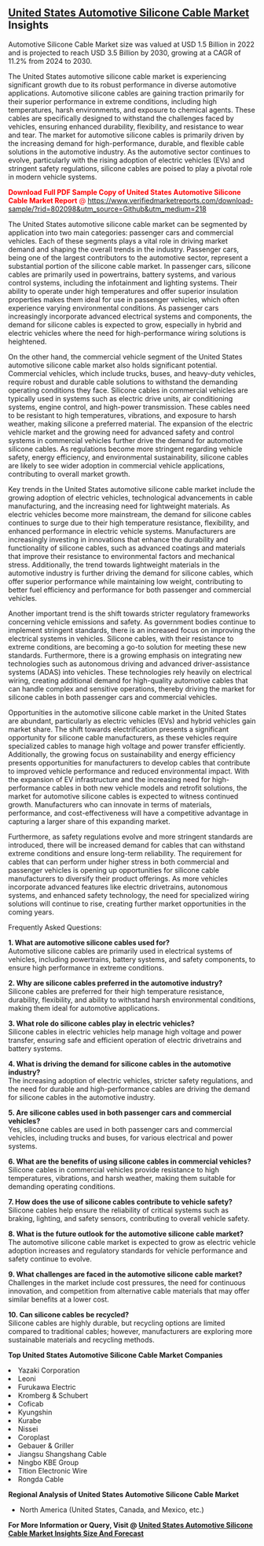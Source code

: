 <h2><a href="https://www.verifiedmarketreports.com/download-sample/?rid=802098&amp;utm_source=Github&amp;utm_medium=218" target="_blank">United States Automotive Silicone Cable Market</a> Insights</h2><p>Automotive Silicone Cable Market size was valued at USD 1.5 Billion in 2022 and is projected to reach USD 3.5 Billion by 2030, growing at a CAGR of 11.2% from 2024 to 2030.</p><p><p>The United States automotive silicone cable market is experiencing significant growth due to its robust performance in diverse automotive applications. Automotive silicone cables are gaining traction primarily for their superior performance in extreme conditions, including high temperatures, harsh environments, and exposure to chemical agents. These cables are specifically designed to withstand the challenges faced by vehicles, ensuring enhanced durability, flexibility, and resistance to wear and tear. The market for automotive silicone cables is primarily driven by the increasing demand for high-performance, durable, and flexible cable solutions in the automotive industry. As the automotive sector continues to evolve, particularly with the rising adoption of electric vehicles (EVs) and stringent safety regulations, silicone cables are poised to play a pivotal role in modern vehicle systems. <p><span class=""><span style="color: #ff0000;"><strong>Download Full PDF Sample Copy of United States Automotive Silicone Cable Market Report</strong> @ </span><a href="https://www.verifiedmarketreports.com/download-sample/?rid=802098&amp;utm_source=Github&amp;utm_medium=218" target="_blank">https://www.verifiedmarketreports.com/download-sample/?rid=802098&amp;utm_source=Github&amp;utm_medium=218</a></span></p></p> <p>The United States automotive silicone cable market can be segmented by application into two main categories: passenger cars and commercial vehicles. Each of these segments plays a vital role in driving market demand and shaping the overall trends in the industry. Passenger cars, being one of the largest contributors to the automotive sector, represent a substantial portion of the silicone cable market. In passenger cars, silicone cables are primarily used in powertrains, battery systems, and various control systems, including the infotainment and lighting systems. Their ability to operate under high temperatures and offer superior insulation properties makes them ideal for use in passenger vehicles, which often experience varying environmental conditions. As passenger cars increasingly incorporate advanced electrical systems and components, the demand for silicone cables is expected to grow, especially in hybrid and electric vehicles where the need for high-performance wiring solutions is heightened.</p> <p>On the other hand, the commercial vehicle segment of the United States automotive silicone cable market also holds significant potential. Commercial vehicles, which include trucks, buses, and heavy-duty vehicles, require robust and durable cable solutions to withstand the demanding operating conditions they face. Silicone cables in commercial vehicles are typically used in systems such as electric drive units, air conditioning systems, engine control, and high-power transmission. These cables need to be resistant to high temperatures, vibrations, and exposure to harsh weather, making silicone a preferred material. The expansion of the electric vehicle market and the growing need for advanced safety and control systems in commercial vehicles further drive the demand for automotive silicone cables. As regulations become more stringent regarding vehicle safety, energy efficiency, and environmental sustainability, silicone cables are likely to see wider adoption in commercial vehicle applications, contributing to overall market growth.</p> <p>Key trends in the United States automotive silicone cable market include the growing adoption of electric vehicles, technological advancements in cable manufacturing, and the increasing need for lightweight materials. As electric vehicles become more mainstream, the demand for silicone cables continues to surge due to their high temperature resistance, flexibility, and enhanced performance in electric vehicle systems. Manufacturers are increasingly investing in innovations that enhance the durability and functionality of silicone cables, such as advanced coatings and materials that improve their resistance to environmental factors and mechanical stress. Additionally, the trend towards lightweight materials in the automotive industry is further driving the demand for silicone cables, which offer superior performance while maintaining low weight, contributing to better fuel efficiency and performance for both passenger and commercial vehicles.</p> <p>Another important trend is the shift towards stricter regulatory frameworks concerning vehicle emissions and safety. As government bodies continue to implement stringent standards, there is an increased focus on improving the electrical systems in vehicles. Silicone cables, with their resistance to extreme conditions, are becoming a go-to solution for meeting these new standards. Furthermore, there is a growing emphasis on integrating new technologies such as autonomous driving and advanced driver-assistance systems (ADAS) into vehicles. These technologies rely heavily on electrical wiring, creating additional demand for high-quality automotive cables that can handle complex and sensitive operations, thereby driving the market for silicone cables in both passenger cars and commercial vehicles.</p> <p>Opportunities in the automotive silicone cable market in the United States are abundant, particularly as electric vehicles (EVs) and hybrid vehicles gain market share. The shift towards electrification presents a significant opportunity for silicone cable manufacturers, as these vehicles require specialized cables to manage high voltage and power transfer efficiently. Additionally, the growing focus on sustainability and energy efficiency presents opportunities for manufacturers to develop cables that contribute to improved vehicle performance and reduced environmental impact. With the expansion of EV infrastructure and the increasing need for high-performance cables in both new vehicle models and retrofit solutions, the market for automotive silicone cables is expected to witness continued growth. Manufacturers who can innovate in terms of materials, performance, and cost-effectiveness will have a competitive advantage in capturing a larger share of this expanding market.</p> <p>Furthermore, as safety regulations evolve and more stringent standards are introduced, there will be increased demand for cables that can withstand extreme conditions and ensure long-term reliability. The requirement for cables that can perform under higher stress in both commercial and passenger vehicles is opening up opportunities for silicone cable manufacturers to diversify their product offerings. As more vehicles incorporate advanced features like electric drivetrains, autonomous systems, and enhanced safety technology, the need for specialized wiring solutions will continue to rise, creating further market opportunities in the coming years.</p> <p>Frequently Asked Questions:</p> <p><strong>1. What are automotive silicone cables used for?</strong><br>Automotive silicone cables are primarily used in electrical systems of vehicles, including powertrains, battery systems, and safety components, to ensure high performance in extreme conditions.</p> <p><strong>2. Why are silicone cables preferred in the automotive industry?</strong><br>Silicone cables are preferred for their high temperature resistance, durability, flexibility, and ability to withstand harsh environmental conditions, making them ideal for automotive applications.</p> <p><strong>3. What role do silicone cables play in electric vehicles?</strong><br>Silicone cables in electric vehicles help manage high voltage and power transfer, ensuring safe and efficient operation of electric drivetrains and battery systems.</p> <p><strong>4. What is driving the demand for silicone cables in the automotive industry?</strong><br>The increasing adoption of electric vehicles, stricter safety regulations, and the need for durable and high-performance cables are driving the demand for silicone cables in the automotive industry.</p> <p><strong>5. Are silicone cables used in both passenger cars and commercial vehicles?</strong><br>Yes, silicone cables are used in both passenger cars and commercial vehicles, including trucks and buses, for various electrical and power systems.</p> <p><strong>6. What are the benefits of using silicone cables in commercial vehicles?</strong><br>Silicone cables in commercial vehicles provide resistance to high temperatures, vibrations, and harsh weather, making them suitable for demanding operating conditions.</p> <p><strong>7. How does the use of silicone cables contribute to vehicle safety?</strong><br>Silicone cables help ensure the reliability of critical systems such as braking, lighting, and safety sensors, contributing to overall vehicle safety.</p> <p><strong>8. What is the future outlook for the automotive silicone cable market?</strong><br>The automotive silicone cable market is expected to grow as electric vehicle adoption increases and regulatory standards for vehicle performance and safety continue to evolve.</p> <p><strong>9. What challenges are faced in the automotive silicone cable market?</strong><br>Challenges in the market include cost pressures, the need for continuous innovation, and competition from alternative cable materials that may offer similar benefits at a lower cost.</p> <p><strong>10. Can silicone cables be recycled?</strong><br>Silicone cables are highly durable, but recycling options are limited compared to traditional cables; however, manufacturers are exploring more sustainable materials and recycling methods.</p> </p><p><strong>Top United States Automotive Silicone Cable Market Companies</strong></p><div data-test-id=""><p><li>Yazaki Corporation</li><li> Leoni</li><li> Furukawa Electric</li><li> Kromberg & Schubert</li><li> Coficab</li><li> Kyungshin</li><li> Kurabe</li><li> Nissei</li><li> Coroplast</li><li> Gebauer & Griller</li><li> Jiangsu Shangshang Cable</li><li> Ningbo KBE Group</li><li> Tition Electronic Wire</li><li> Rongda Cable</li></p><div><strong>Regional Analysis of&nbsp;United States Automotive Silicone Cable Market</strong></div><ul><li dir="ltr"><p dir="ltr">North America&nbsp;(United States, Canada, and Mexico, etc.)</p></li></ul><p><strong>For More Information or Query, Visit @&nbsp;</strong><strong><a href="https://www.verifiedmarketreports.com/product/automotive-silicone-cable-market/?utm_source=Github&amp;utm_medium=218" target="_blank">United States Automotive Silicone Cable Market Insights Size And Forecast</a></strong></p></div>
